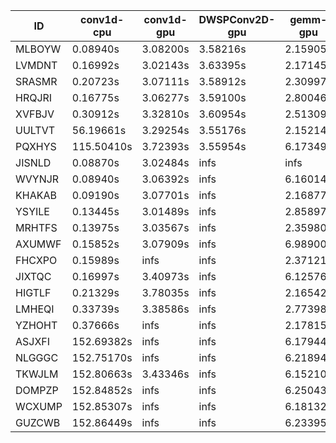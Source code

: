 |ID|conv1d-cpu|conv1d-gpu|DWSPConv2D-gpu|gemm-gpu|avg|
|-|-|-|-|-|-|
|MLBOYW|0.08940s|3.08200s|3.58216s|2.15905s|2.22815s|
|LVMDNT|0.16992s|3.02143s|3.63395s|2.17145s|2.24919s|
|SRASMR|0.20723s|3.07111s|3.58912s|2.30997s|2.29436s|
|HRQJRI|0.16775s|3.06277s|3.59100s|2.80046s|2.40550s|
|XVFBJV|0.30912s|3.32810s|3.60954s|2.51309s|2.43996s|
|UULTVT|56.19661s|3.29254s|3.55176s|2.15214s|16.29826s|
|PQXHYS|115.50410s|3.72393s|3.55954s|6.17349s|32.24027s|
|JISNLD|0.08870s|3.02484s|infs|infs|infs|
|WVYNJR|0.08940s|3.06392s|infs|6.16014s|infs|
|KHAKAB|0.09190s|3.07701s|infs|2.16877s|infs|
|YSYILE|0.13445s|3.01489s|infs|2.85897s|infs|
|MRHTFS|0.13975s|3.03567s|infs|2.35980s|infs|
|AXUMWF|0.15852s|3.07909s|infs|6.98900s|infs|
|FHCXPO|0.15989s|infs|infs|2.37121s|infs|
|JIXTQC|0.16997s|3.40973s|infs|6.12576s|infs|
|HIGTLF|0.21329s|3.78035s|infs|2.16542s|infs|
|LMHEQI|0.33739s|3.38586s|infs|2.77398s|infs|
|YZHOHT|0.37666s|infs|infs|2.17815s|infs|
|ASJXFI|152.69382s|infs|infs|6.17944s|infs|
|NLGGGC|152.75170s|infs|infs|6.21894s|infs|
|TKWJLM|152.80663s|3.43346s|infs|6.15210s|infs|
|DOMPZP|152.84852s|infs|infs|6.25043s|infs|
|WCXUMP|152.85307s|infs|infs|6.18132s|infs|
|GUZCWB|152.86449s|infs|infs|6.23395s|infs|
